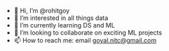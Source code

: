 - 👋 Hi, I’m @rohitgoy
- 👀 I’m interested in all things data
- 🌱 I’m currently learning DS and ML
- 💞️ I’m looking to collaborate on exciting ML projects
- 📫 How to reach me: email goyal.nitc@gmail.com

<!---
rohitgoy/rohitgoy is a ✨ special ✨ repository because its `README.md` (this file) appears on your GitHub profile.
You can click the Preview link to take a look at your changes.
--->
